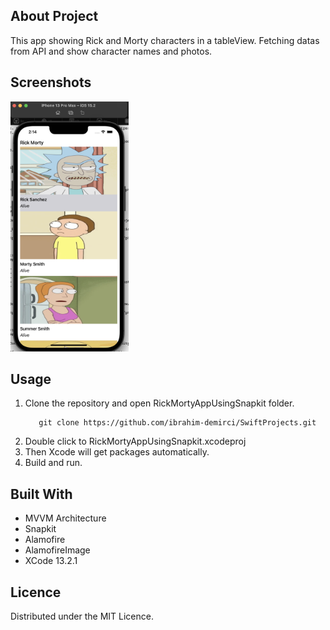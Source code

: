 ## About Project 

This app showing Rick and Morty characters in a tableView. Fetching datas from API and show character names and photos. 



## Screenshots

<img src="./Screenshots/main.png" height=400>


## Usage 

1. Clone the repository and open RickMortyAppUsingSnapkit folder.
   ```
      git clone https://github.com/ibrahim-demirci/SwiftProjects.git
   ```
2. Double click to RickMortyAppUsingSnapkit.xcodeproj
3. Then Xcode will get packages automatically. 
4. Build and run.



## Built With

* MVVM Architecture
* Snapkit
* Alamofire
* AlamofireImage
* XCode 13.2.1



## Licence

Distributed under the MIT Licence.

